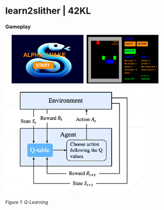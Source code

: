 # learn2slither | 42KL
### Gameplay
<div style="display: flex; justify-content: center;">
  <img src="https://github.com/mseong123/learn2slither/blob/main/images/lobby.png" alt="Lobby" style="width: 45%; margin-right: 10px;"/>
  <img src="https://github.com/mseong123/learn2slither/blob/main/images/game.png" alt="Gameplay" style="width: 45%;"/>
</div>


![Q_Learning](https://github.com/mseong123/learn2slither/blob/main/images/Q_learning.png)

*Figure 1: Q-Learning*
